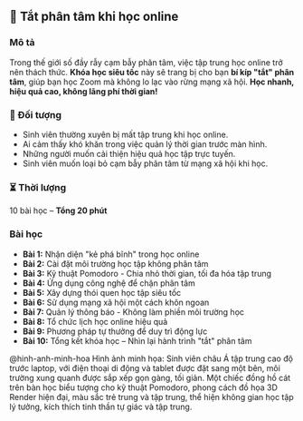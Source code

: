 ## 📌 Tắt phân tâm khi học online

### Mô tả
Trong thế giới số đầy rẫy cạm bẫy phân tâm, việc tập trung học online trở nên thách thức. **Khóa học siêu tốc** này sẽ trang bị cho bạn **bí kíp "tắt" phân tâm**, giúp bạn học Zoom mà không lo lạc vào rừng mạng xã hội. **Học nhanh, hiệu quả cao, không lãng phí thời gian!**

### 🎯 Đối tượng
- Sinh viên thường xuyên bị mất tập trung khi học online.
- Ai cảm thấy khó khăn trong việc quản lý thời gian trước màn hình.
- Những người muốn cải thiện hiệu quả học tập trực tuyến.
- Sinh viên muốn loại bỏ cạm bẫy phân tâm từ mạng xã hội khi học.

### ⏳ Thời lượng
10 bài học – **Tổng 20 phút**

### Bài học
- **Bài 1:** Nhận diện "kẻ phá bĩnh" trong học online
- **Bài 2:** Cài đặt môi trường học tập không phân tâm
- **Bài 3:** Kỹ thuật Pomodoro - Chia nhỏ thời gian, tối đa hóa tập trung
- **Bài 4:** Ứng dụng công nghệ để chặn phân tâm
- **Bài 5:** Xây dựng thói quen học tập siêu tốc
- **Bài 6:** Sử dụng mạng xã hội một cách khôn ngoan
- **Bài 7:** Quản lý thông báo - Không làm phiền môi trường học
- **Bài 8:** Tổ chức lịch học online hiệu quả
- **Bài 9:** Phương pháp tự thưởng để duy trì động lực
- **Bài 10:** Tổng kết khóa học – Nhìn lại hành trình "tắt" phân tâm

@hinh-anh-minh-hoa
Hình ảnh minh họa: Sinh viên châu Á tập trung cao độ trước laptop, với điện thoại di động và tablet được đặt sang một bên, môi trường xung quanh được sắp xếp gọn gàng, tối giản. Một chiếc đồng hồ cát trên bàn học biểu tượng cho kỹ thuật Pomodoro, phong cách đồ họa 3D Render hiện đại, màu sắc trẻ trung và tập trung, thể hiện không gian học tập lý tưởng, kích thích tinh thần tự giác và tập trung.